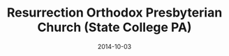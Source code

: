 ---
date: &id001 2014-10-03
end_date: null
location:
  address: 2280 Commercial Boulevard
  city: State College
  state: PA
minister:
- end: 2014-10-03
  name: Jeremiah W. Montgomery
  start: 2011-05-07
  type: Organizing Pastor
- end: null
  name: Jeremiah W. Montgomery
  start: 2014-10-03
  type: Pastor
ministers:
- Jeremiah W. Montgomery
- Jeremiah W. Montgomery
name: Resurrection Orthodox Presbyterian Church
names:
- end: 2014-10-03
  name: Resurrection Orthodox Presbyterian mission work
  start: 2011-05-07
- end: null
  name: Resurrection Orthodox Presbyterian Church
  start: 2014-10-03
origination_date: *id001
raw_data: 'PA State College

  Resurrection Orthodox Presbyterian mission work (May 7, 2011-October 3, 2014)

  Resurrection Orthodox Presbyterian Church (October 3, 2014- )

  Celebration Hall, 2280 Commercial Boulevard

  Org. Pastor: Jeremiah W. Montgomery, 2011-14

  Pastor: Jeremiah W. Montgomery, 2014-

  '
received_from: null
states:
- PA
status:
  active: true
  end_date: null
  reason: null
  received_from: null
  withdrawal_to: null
title: Resurrection Orthodox Presbyterian Church (State College PA)
year_established:
- 2014

---